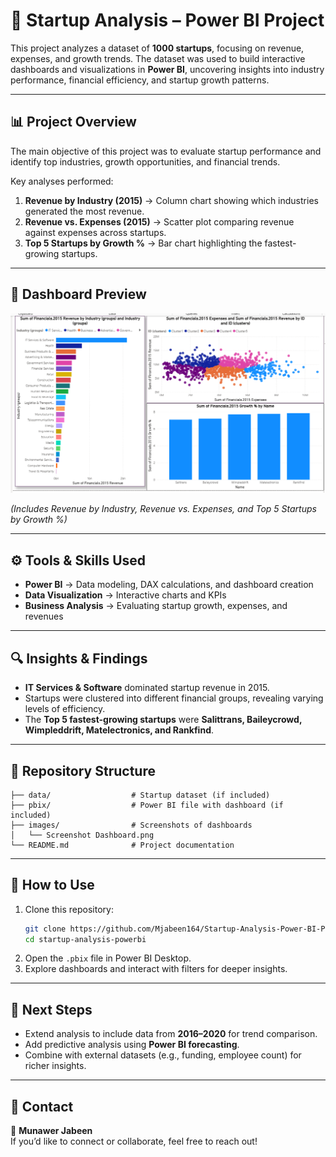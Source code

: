 # 🚀 Startup Analysis – Power BI Project  

This project analyzes a dataset of **1000 startups**, focusing on revenue, expenses, and growth trends. The dataset was used to build interactive dashboards and visualizations in **Power BI**, uncovering insights into industry performance, financial efficiency, and startup growth patterns.  

---

## 📊 Project Overview  

The main objective of this project was to evaluate startup performance and identify top industries, growth opportunities, and financial trends.  

Key analyses performed:  
1. **Revenue by Industry (2015)** → Column chart showing which industries generated the most revenue.  
2. **Revenue vs. Expenses (2015)** → Scatter plot comparing revenue against expenses across startups.  
3. **Top 5 Startups by Growth %** → Bar chart highlighting the fastest-growing startups.  

---

## 📸 Dashboard Preview  

![Startup Dashboard](Screenshot%20Dashboard.png)  

*(Includes Revenue by Industry, Revenue vs. Expenses, and Top 5 Startups by Growth %)*  

---

## ⚙️ Tools & Skills Used  
- **Power BI** → Data modeling, DAX calculations, and dashboard creation  
- **Data Visualization** → Interactive charts and KPIs  
- **Business Analysis** → Evaluating startup growth, expenses, and revenues  

---

## 🔍 Insights & Findings  
- **IT Services & Software** dominated startup revenue in 2015.  
- Startups were clustered into different financial groups, revealing varying levels of efficiency.  
- The **Top 5 fastest-growing startups** were **Salittrans, Baileycrowd, Wimpleddrift, Matelectronics, and Rankfind**.  

---

## 📂 Repository Structure  
```
├── data/                  # Startup dataset (if included)  
├── pbix/                  # Power BI file with dashboard (if included)  
├── images/                # Screenshots of dashboards  
│   └── Screenshot Dashboard.png  
└── README.md              # Project documentation  
```  

---

## 🚀 How to Use  
1. Clone this repository:  
   ```bash
   git clone https://github.com/Mjabeen164/Startup-Analysis-Power-BI-Project-
   cd startup-analysis-powerbi
   ```
2. Open the `.pbix` file in Power BI Desktop.  
3. Explore dashboards and interact with filters for deeper insights.  

---

## 📌 Next Steps  
- Extend analysis to include data from **2016–2020** for trend comparison.  
- Add predictive analysis using **Power BI forecasting**.  
- Combine with external datasets (e.g., funding, employee count) for richer insights.  

---

## 📧 Contact  
👤 **Munawer Jabeen**  
If you’d like to connect or collaborate, feel free to reach out!  
